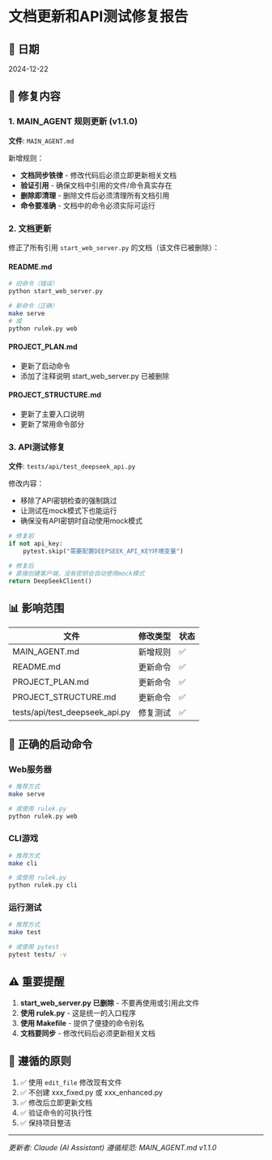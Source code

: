 # 文档更新和API测试修复报告

## 📅 日期
2024-12-22

## 🎯 修复内容

### 1. MAIN_AGENT 规则更新 (v1.1.0)
**文件**: `MAIN_AGENT.md`

新增规则：
- **文档同步铁律** - 修改代码后必须立即更新相关文档
- **验证引用** - 确保文档中引用的文件/命令真实存在
- **删除即清理** - 删除文件后必须清理所有文档引用
- **命令要准确** - 文档中的命令必须实际可运行

### 2. 文档更新
修正了所有引用 `start_web_server.py` 的文档（该文件已被删除）：

#### README.md
```bash
# 旧命令（错误）
python start_web_server.py

# 新命令（正确）
make serve
# 或
python rulek.py web
```

#### PROJECT_PLAN.md
- 更新了启动命令
- 添加了注释说明 start_web_server.py 已被删除

#### PROJECT_STRUCTURE.md
- 更新了主要入口说明
- 更新了常用命令部分

### 3. API测试修复
**文件**: `tests/api/test_deepseek_api.py`

修改内容：
- 移除了API密钥检查的强制跳过
- 让测试在mock模式下也能运行
- 确保没有API密钥时自动使用mock模式

```python
# 修复前
if not api_key:
    pytest.skip("需要配置DEEPSEEK_API_KEY环境变量")

# 修复后
# 直接创建客户端，没有密钥会自动使用mock模式
return DeepSeekClient()
```

## 📊 影响范围

| 文件 | 修改类型 | 状态 |
|------|---------|------|
| MAIN_AGENT.md | 新增规则 | ✅ |
| README.md | 更新命令 | ✅ |
| PROJECT_PLAN.md | 更新命令 | ✅ |
| PROJECT_STRUCTURE.md | 更新命令 | ✅ |
| tests/api/test_deepseek_api.py | 修复测试 | ✅ |

## 🚀 正确的启动命令

### Web服务器
```bash
# 推荐方式
make serve

# 或使用 rulek.py
python rulek.py web
```

### CLI游戏
```bash
# 推荐方式
make cli

# 或使用 rulek.py
python rulek.py cli
```

### 运行测试
```bash
# 推荐方式
make test

# 或使用 pytest
pytest tests/ -v
```

## ⚠️ 重要提醒

1. **start_web_server.py 已删除** - 不要再使用或引用此文件
2. **使用 rulek.py** - 这是统一的入口程序
3. **使用 Makefile** - 提供了便捷的命令别名
4. **文档要同步** - 修改代码后必须更新相关文档

## 📝 遵循的原则

1. ✅ 使用 `edit_file` 修改现有文件
2. ✅ 不创建 xxx_fixed.py 或 xxx_enhanced.py
3. ✅ 修改后立即更新文档
4. ✅ 验证命令的可执行性
5. ✅ 保持项目整洁

---

*更新者: Claude (AI Assistant)*
*遵循规范: MAIN_AGENT.md v1.1.0*

